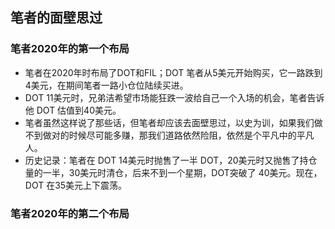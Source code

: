 ## 笔者的面壁思过
### 笔者2020年的第一个布局
- 笔者在2020年时布局了DOT和FIL；DOT 笔者从5美元开始购买，它一路跌到 4美元，在期间笔者一路小仓位陆续买进。
- DOT 11美元时，兄弟洁希望市场能狂跌一波给自己一个入场的机会，笔者告诉他 DOT 估值到40美元。
- 笔者虽然这样说了那些话，但笔者却应该去面壁思过，以史为训，如果我们做不到做对的时候尽可能多赚，那我们道路依然险阻，依然是个平凡中的平凡人。
- 历史记录：笔者在 DOT 14美元时抛售了一半 DOT，20美元时又抛售了持仓量的一半，30美元时清仓，后来不到一个星期，DOT突破了 40美元。现在，DOT 在35美元上下震荡。

### 笔者2020年的第二个布局
